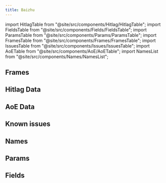 ```yaml
---
title: Baizhu
---
```


import HitlagTable from "@site/src/components/Hitlag/HitlagTable";
import FieldsTable from "@site/src/components/Fields/FieldsTable";
import ParamsTable from "@site/src/components/Params/ParamsTable";
import FramesTable from "@site/src/components/Frames/FramesTable";
import IssuesTable from "@site/src/components/Issues/IssuesTable";
import AoETable from "@site/src/components/AoE/AoETable";
import NamesList from "@site/src/components/Names/NamesList";

## Frames

<FramesTable item_key="baizhu" />

## Hitlag Data

<HitlagTable item_key="baizhu" />

## AoE Data

<AoETable item_key="baizhu" />

## Known issues

<IssuesTable item_key="baizhu" />

## Names

<NamesList item_key="baizhu" />

## Params

<ParamsTable item_key="baizhu" />

## Fields

<FieldsTable item_key="baizhu" />